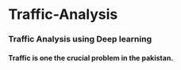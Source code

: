# Traffic-Analysis

### Traffic Analysis using Deep learning 

#### Traffic is one the crucial problem in the pakistan. 

